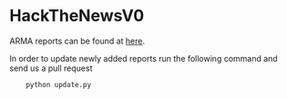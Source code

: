 # HackTheNewsV0

ARMA reports can be found at [here](https://www.arma.org.ro/rapoarte-de-audienta/).

In order to update newly added reports run the following command and send us a pull request

```sh
    python update.py
```
